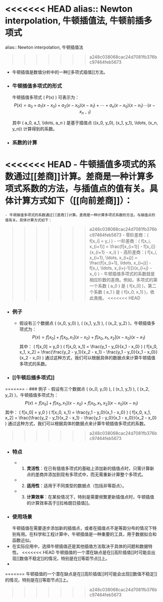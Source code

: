 <<<<<<< HEAD
alias:: Newton interpolation, 牛顿插值法, 牛顿前插多项式
=======
alias:: Newton interpolation, 牛顿插值法
>>>>>>> a248c038068cac24d7081fb376bc97464feb5673

- 牛顿插值是数值分析中的一种[[多项式插值]]方法。
- ### 牛顿插值多项式的形式
  牛顿插值多项式 \( P(x) \) 可表示为：
  $$ P(x) = a_0 + a_1(x - x_0) + a_2(x - x_0)(x - x_1) + \cdots + a_n(x - x_0)(x - x_1) \cdots (x - x_{n-1}) $$
  
  其中 \( a_0, a_1, \ldots, a_n \) 是基于插值点 \((x_0, y_0), (x_1, y_1), \ldots, (x_n, y_n)\) 计算得到的系数。
- ### 系数的计算
<<<<<<< HEAD
	- 牛顿插值多项式的系数通过[[差商]]计算。差商是一种计算多项式系数的方法，与插值点的值有关。具体计算方式如下（[[向前差商]]）：
=======
	- 牛顿插值多项式的系数通过[[差商]]计算。差商是一种计算多项式系数的方法，与插值点的值有关。具体计算方式如下：
>>>>>>> a248c038068cac24d7081fb376bc97464feb5673
		- 零阶差商：\( f[x_i] = y_i \)
		- 一阶差商：\( f[x_i, x_{i+1}] = \frac{f[x_{i+1}] - f[x_i]}{x_{i+1} - x_i} \)
		- 高阶差商：\( f[x_i, x_{i+1}, \ldots, x_{i+j}] = \frac{f[x_{i+1}, \ldots, x_{i+j}] - f[x_i, \ldots, x_{i+j-1}]}{x_{i+j} - x_i} \)
	- 牛顿插值多项式的系数就是相应阶数的差商。例如，多项式的第一个系数 \( a_0 \) 是 \( f[x_0] \)，第二个系数 \( a_1 \) 是 \( f[x_0, x_1] \)，依此类推。
<<<<<<< HEAD
- ### 例子
	- 假设有三个数据点 \( (x_0, y_0) \), \( (x_1, y_1) \), \( (x_2, y_2) \)，牛顿插值多项式为：
	  $$ P(x) = f[x_0] + f[x_0, x_1](x - x_0) + f[x_0, x_1, x_2](x - x_0)(x - x_1) $$
	  其中：
	  \( f[x_0] = y_0 \)
	  \( f[x_0, x_1] = \frac{y_1 - y_0}{x_1 - x_0} \)
	  \( f[x_0, x_1, x_2] = \frac{\frac{y_2 - y_1}{x_2 - x_1} - \frac{y_1 - y_0}{x_1 - x_0}}{x_2 - x_0} \)
	  通过这种方式，我们可以根据具体的数据点来计算牛顿插值多项式的系数。
- ### [[牛顿后插多项式]]
=======
	- ### 例子
		- 假设有三个数据点 \( (x_0, y_0) \), \( (x_1, y_1) \), \( (x_2, y_2) \)，牛顿插值多项式为：
		  $$ P(x) = f[x_0] + f[x_0, x_1](x - x_0) + f[x_0, x_1, x_2](x - x_0)(x - x_1) $$
		  其中：
		  \( f[x_0] = y_0 \)
		  \( f[x_0, x_1] = \frac{y_1 - y_0}{x_1 - x_0} \)
		  \( f[x_0, x_1, x_2] = \frac{\frac{y_2 - y_1}{x_2 - x_1} - \frac{y_1 - y_0}{x_1 - x_0}}{x_2 - x_0} \)
		  通过这种方式，我们可以根据具体的数据点来计算牛顿插值多项式的系数。
>>>>>>> a248c038068cac24d7081fb376bc97464feb5673
- ### 特点
	- 1. **灵活性**：在已有插值多项式的基础上添加新的插值点时，只需计算新点的差商并添加到现有多项式中，而无需重新计算整个多项式。
	- 2. **适用性**：适用于不同类型的数据点（包括非等距点）。
	- 3. **计算效率**：在某些情况下，特别是需要频繁更新插值点时，牛顿插值的计算效率高于[[拉格朗日插值]]。
- ### 使用场景
  牛顿插值在需要逐步添加新的插值点，或者在插值点不是等距分布的情况下特别有用。在科学和工程计算中，牛顿插值是一种重要的工具，用于数据拟合和函数近似。
- 在实际应用中，选择牛顿插值还是其他插值方法取决于具体的问题和数据特性。
<<<<<<< HEAD
  牛顿插值的一个潜在缺点是在[[高阶插值]]时可能会出现[[数值不稳定]]的情况，特别是在[[等距节点]]上。
-
=======
  牛顿插值的一个潜在缺点是在[[高阶插值]]时可能会出现[[数值不稳定]]的情况，特别是在[[等距节点]]上。
>>>>>>> a248c038068cac24d7081fb376bc97464feb5673
